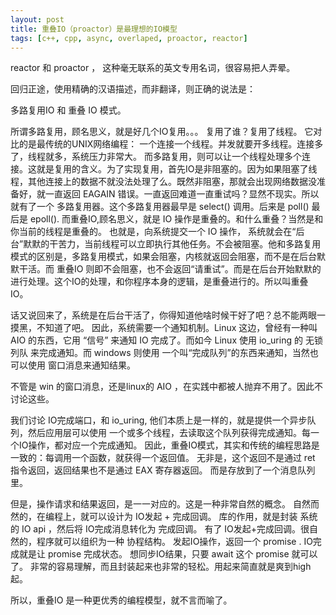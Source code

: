 ```yaml
---
layout: post
title: 重叠IO（proactor）是最理想的IO模型
tags: [c++, cpp, async, overlaped, proactor, reactor]
---
```

reactor 和 proactor ， 这种毫无联系的英文专用名词，很容易把人弄晕。

回归正途，使用精确的汉语描述，而非翻译，则正确的说法是：

多路复用IO 和 重叠 IO 模式。

所谓多路复用，顾名思义，就是好几个IO复用。。。 复用了谁？复用了线程。
它对比的是最传统的UNIX网络编程： 一个连接一个线程。并发就要开多线程。连接多了，线程就多，系统压力非常大。
而多路复用，则可以让一个线程处理多个连接。这就是复用的含义。为了实现复用，首先IO是非阻塞的。因为如果阻塞了线程，其他连接上的数据不就没法处理了么。既然非阻塞，那就会出现网络数据没准备好，就一直返回 EAGAIN 错误。一直返回难道一直重试吗？显然不现实。所以就有了一个 多路复用器。这个多路复用器最早是 select() 调用。后来是 poll() 最后是 epoll().
而重叠IO,顾名思义，就是 IO 操作是重叠的。和什么重叠？当然是和你当前的线程是重叠的。
也就是，向系统提交一个 IO 操作， 系统就会在“后台”默默的干苦力，当前线程可以立即执行其他任务。不会被阻塞。他和多路复用模式的区别是，多路复用模式，如果会阻塞，内核就返回会阻塞，而不是在后台默默干活。而 重叠IO 则即不会阻塞，也不会返回“请重试”。而是在后台开始默默的进行处理。这个IO的处理，和你程序本身的逻辑，是重叠进行的。所以叫重叠IO。

话又说回来了，系统是在后台干活了，你得知道他啥时候干好了吧？总不能两眼一摸黑，不知道了吧。
因此，系统需要一个通知机制。Linux 这边，曾经有一种叫 AIO 的东西，它用 “信号” 来通知 IO 完成了。而如今 Linux 使用 io_uring 的 无锁列队 来完成通知。而 windows 则使用 一个叫“完成队列”的东西来通知，当然也可以使用 窗口消息来通知结果。

不管是 win 的窗口消息，还是linux的 AIO ，在实践中都被人抛弃不用了。因此不讨论这些。

我们讨论 IO完成端口，和 io_uring, 他们本质上是一样的，就是提供一个异步队列，然后应用层可以使用 一个或多个线程，去读取这个队列获得完成通知。每一个IO操作，都对应一个完成通知。
因此，重叠IO模式，其实和传统的编程思路是一致的：每调用一个函数，就获得一个返回值。
无非是，这个返回不是通过 ret 指令返回，返回结果也不是通过 EAX 寄存器返回。
而是存放到了一个消息队列里。

但是，操作请求和结果返回，是一一对应的。这是一种非常自然的概念。
自然而然的，在编程上，就可以设计为 IO发起 + 完成回调。
库的作用，就是封装 系统的 IO api ，然后将 IO完成消息转化为 完成回调。
有了 IO发起+完成回调。很自然的，程序就可以组织为一种 协程结构。 发起IO操作，返回一个 promise . IO完成就是让 promise 完成状态。
想同步IO结果，只要 await 这个 promise 就可以了。
非常的容易理解，而且封装起来也非常的轻松。用起来简直就是爽到high起。

所以，重叠IO 是一种更优秀的编程模型，就不言而喻了。
